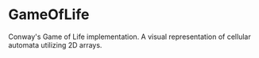 # GameOfLife
Conway's Game of Life implementation. A visual representation of cellular automata utilizing 2D arrays. 
